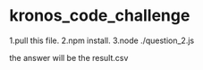 # kronos_code_challenge
1.pull this file.
2.npm install.
3.node ./question_2.js

the answer will be the result.csv
